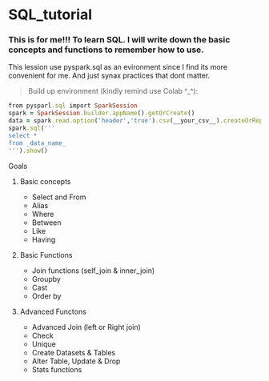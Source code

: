 # SQL_tutorial

### This is for me!!! To learn SQL. I will write down the basic concepts and functions to remember how to use.
This lession use pyspark.sql as an evironment since I find its more convenient for me. And just synax practices that dont matter.

>Build up environment (kindly remind use Colab ^_^):
```ruby
from pysparl.sql import SparkSession
spark = SparkSession.builder.appName().getOrCreate()
data = spark.read.option('header','true').csv(__your_csv__).createOrReplaceTempView('_data_name') # let say is csv or
spark.sql('''
select *
from _data_name_
''').show()
```


Goals
1. Basic concepts
   * Select and From
   * Alias
   * Where
   * Between
   * Like
   * Having

3. Basic Functions
   * Join functions (self_join & inner_join)
   * Groupby
   * Cast
   * Order by 

4. Advanced Functons
   * Advanced Join (left or Right join)
   * Check
   * Unique
   * Create Datasets & Tables
   * Alter Table, Update & Drop
   * Stats functions

